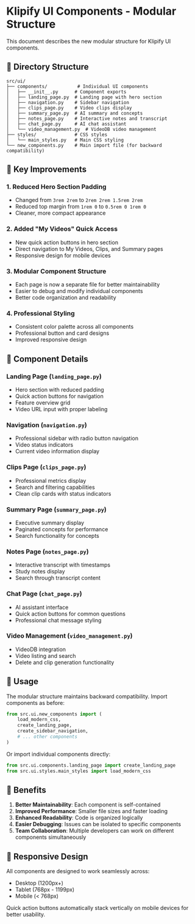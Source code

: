 # Klipify UI Components - Modular Structure

This document describes the new modular structure for Klipify UI components.

## 📁 Directory Structure

```
src/ui/
├── components/           # Individual UI components
│   ├── __init__.py      # Component exports
│   ├── landing_page.py  # Landing page with hero section
│   ├── navigation.py    # Sidebar navigation
│   ├── clips_page.py    # Video clips display
│   ├── summary_page.py  # AI summary and concepts
│   ├── notes_page.py    # Interactive notes and transcript
│   ├── chat_page.py     # AI chat assistant
│   └── video_management.py  # VideoDB video management
├── styles/              # CSS styles
│   └── main_styles.py   # Main CSS styling
└── new_components.py    # Main import file (for backward compatibility)
```

## 🎨 Key Improvements

### 1. **Reduced Hero Section Padding**
- Changed from `3rem 2rem` to `2rem 2rem 1.5rem 2rem`
- Reduced top margin from `1rem 0` to `0.5rem 0 1rem 0`
- Cleaner, more compact appearance

### 2. **Added "My Videos" Quick Access**
- New quick action buttons in hero section
- Direct navigation to My Videos, Clips, and Summary pages
- Responsive design for mobile devices

### 3. **Modular Component Structure**
- Each page is now a separate file for better maintainability
- Easier to debug and modify individual components
- Better code organization and readability

### 4. **Professional Styling**
- Consistent color palette across all components
- Professional button and card designs
- Improved responsive design

## 🔧 Component Details

### Landing Page (`landing_page.py`)
- Hero section with reduced padding
- Quick action buttons for navigation
- Feature overview grid
- Video URL input with proper labeling

### Navigation (`navigation.py`)
- Professional sidebar with radio button navigation
- Video status indicators
- Current video information display

### Clips Page (`clips_page.py`)
- Professional metrics display
- Search and filtering capabilities
- Clean clip cards with status indicators

### Summary Page (`summary_page.py`)
- Executive summary display
- Paginated concepts for performance
- Search functionality for concepts

### Notes Page (`notes_page.py`)
- Interactive transcript with timestamps
- Study notes display
- Search through transcript content

### Chat Page (`chat_page.py`)
- AI assistant interface
- Quick action buttons for common questions
- Professional chat message styling

### Video Management (`video_management.py`)
- VideoDB integration
- Video listing and search
- Delete and clip generation functionality

## 🎯 Usage

The modular structure maintains backward compatibility. Import components as before:

```python
from src.ui.new_components import (
    load_modern_css,
    create_landing_page,
    create_sidebar_navigation,
    # ... other components
)
```

Or import individual components directly:

```python
from src.ui.components.landing_page import create_landing_page
from src.ui.styles.main_styles import load_modern_css
```

## 🚀 Benefits

1. **Better Maintainability**: Each component is self-contained
2. **Improved Performance**: Smaller file sizes and faster loading
3. **Enhanced Readability**: Code is organized logically
4. **Easier Debugging**: Issues can be isolated to specific components
5. **Team Collaboration**: Multiple developers can work on different components simultaneously

## 📱 Responsive Design

All components are designed to work seamlessly across:
- Desktop (1200px+)
- Tablet (768px - 1199px) 
- Mobile (< 768px)

Quick action buttons automatically stack vertically on mobile devices for better usability.

